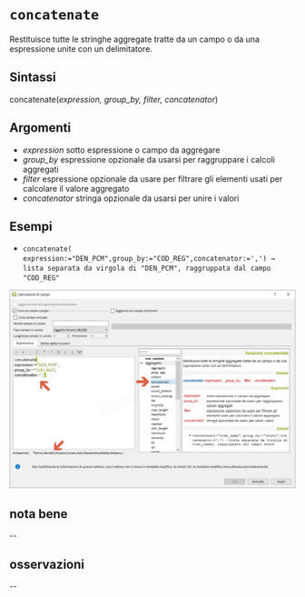# `concatenate`

Restituisce tutte le stringhe aggregate tratte da un campo o da una espressione unite con un delimitatore.

## Sintassi

concatenate(_expression, group_by, filter, concatenator_)

## Argomenti

* _expression_ sotto espressione o campo da aggregare
* _group_by_ espressione opzionale da usarsi per raggruppare i calcoli aggregati
* _filter_ espressione opzionale da usare per filtrare gli elementi usati per calcolare il valore aggregato
* _concatenator_ stringa opzionale da usarsi per unire i valori

## Esempi

* `concatenate( expression:="DEN_PCM",group_by:="COD_REG",concatenator:=',') → lista separata da virgola di "DEN_PCM", raggruppata dal campo "COD_REG"`

![](/img/aggregates/concatenate/concatenate1.png)

## nota bene

--

## osservazioni

--